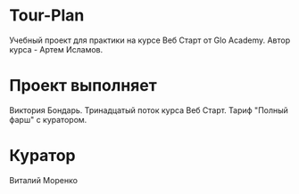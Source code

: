 # Tour-Plan

Учебный проект для практики на курсе Веб Старт от Glo Academy. Автор курса - Артем Исламов.

# Проект выполняет

Виктория Бондарь. Тринадцатый поток курса Веб Старт. Тариф "Полный фарш" с куратором.

# Куратор

Виталий Моренко
